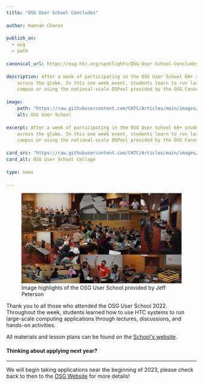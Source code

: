```yaml
---
title: "OSG User School Concludes"

author: Hannah Cheren

publish_on:
  - osg
  - path

canonical_url: https://osg-htc.org/spotlights/OSG-User-School-Concludes.html

description: After a week of participating in the OSG User School 60+ students are being released to use impact research
    across the globe. In this one week event, students learn to run large-scale computing workloads at their
    campus or using the national-scale OSPool provided by the OSG Consortium. 

image:
    path: "https://raw.githubusercontent.com/CHTC/Articles/main/images/User_School_Collage.jpg"
    alt: OSG User School 

excerpt: After a week of participating in the OSG User School 60+ students are being released to use impact research
    across the globe. In this one week event, students learn to run large-scale computing workloads at their
    campus or using the national-scale OSPool provided by the OSG Consortium.

card_src: "https://raw.githubusercontent.com/CHTC/Articles/main/images/User_School_Collage.jpg"
card_alt: OSG User School Collage

type: news

---
```


<figure class="pt-2">
  <img src="https://raw.githubusercontent.com/CHTC/Articles/main/images/User_School_Collage.jpg" alt="Photo Collage of the User School"/>
  <figcaption class="figure-caption">Image highlights of the OSG User School provided by Jeff Peterson</figcaption>
</figure>

Thank you to all those who attended the OSG User School 2022. Throughout the week, students
learned how to use HTC systems to run large-scale computing applications through lectures,
discussions, and hands-on activities.

All materials and lesson plans can be found on the
[School's website](https://osg-htc.org/user-school-2022/materials/).

<div class="card mt-4">
    <div class="card-body">
        <h4>Thinking about applying next year?</h4>
        <hr>    
        We will begin taking applications near the beginning of 2023, 
        please check back to then to the <a href="https://osg-htc.org">OSG Website</a> for more details!
    </div>
</div>